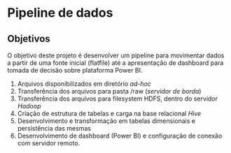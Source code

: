 # Pipeline de dados


## Objetivos
O objetivo deste projeto é desenvolver um pipeline para movimentar dados a partir de uma fonte inicial (flatfile) até a apresentação de dashboard para tomada de decisão sobre plataforma Power BI.

1. Arquivos disponibilizados em diretório _ad-hoc_
2. Transferência dos arquivos para pasta /raw (_servidor de borda_)
3. Transferência dos arquivos para filesystem HDFS, dentro do servidor _Hadoop_
4. Criação de estrutura de tabelas e carga na base relacional _Hive_
5. Desenvolvimento e transformação em tabelas dimensionais e persistência das mesmas
6. Desenvolvimento de dashboard (Power BI) e configuração de conexão com servidor remoto. 